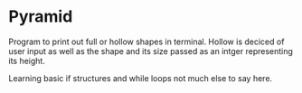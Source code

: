 #   Pyramid

Program to print out full or hollow shapes in terminal. Hollow is deciced of 
user input as well as the shape and its size passed as an intger representing 
its height.

Learning basic if structures and while loops not much else to say here.